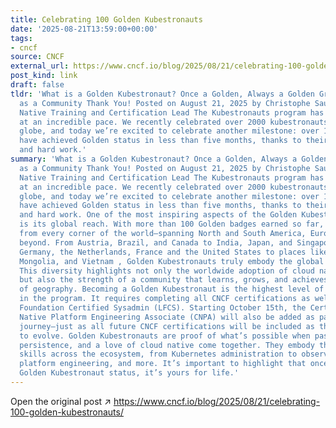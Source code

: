 ```yaml
---
title: Celebrating 100 Golden Kubestronauts
date: '2025-08-21T13:59:00+00:00'
tags:
- cncf
source: CNCF
external_url: https://www.cncf.io/blog/2025/08/21/celebrating-100-golden-kubestronauts/
post_kind: link
draft: false
tldr: 'What is a Golden Kubestronaut? Once a Golden, Always a Golden Growing Together
  as a Community Thank You! Posted on August 21, 2025 by Christophe Sauthier, Cloud
  Native Training and Certification Lead The Kubestronauts program has been growing
  at an incredible pace. We recently celebrated over 2000 kubestronauts across the
  globe, and today we’re excited to celebrate another milestone: over 100 Golden Kubestronauts
  have achieved Golden status in less than five months, thanks to their dedication
  and hard work.'
summary: 'What is a Golden Kubestronaut? Once a Golden, Always a Golden Growing Together
  as a Community Thank You! Posted on August 21, 2025 by Christophe Sauthier, Cloud
  Native Training and Certification Lead The Kubestronauts program has been growing
  at an incredible pace. We recently celebrated over 2000 kubestronauts across the
  globe, and today we’re excited to celebrate another milestone: over 100 Golden Kubestronauts
  have achieved Golden status in less than five months, thanks to their dedication
  and hard work. One of the most inspiring aspects of the Golden Kubestronauts community
  is its global reach. With more than 100 Golden badges earned so far, we see representation
  from every corner of the world—spanning North and South America, Europe, Asia, and
  beyond. From Austria, Brazil, and Canada to India, Japan, and Singapore , and from
  Germany, the Netherlands, France and the United States to places like Bangladesh,
  Mongolia, and Vietnam , Golden Kubestronauts truly embody the global spirit of CNCF.
  This diversity highlights not only the worldwide adoption of cloud native technologies,
  but also the strength of a community that learns, grows, and achieves together—regardless
  of geography. Becoming a Golden Kubestronaut is the highest level of recognition
  in the program. It requires completing all CNCF certifications as well as the Linux
  Foundation Certified Sysadmin (LFCS). Starting October 15th, the Certified Cloud
  Native Platform Engineering Associate (CNPA) will also be added as part of this
  journey—just as all future CNCF certifications will be included as the program continues
  to evolve. Golden Kubestronauts are proof of what’s possible when passion, knowledge,
  persistence, and a love of cloud native come together. They embody the breadth of
  skills across the ecosystem, from Kubernetes administration to observability, security,
  platform engineering, and more. It’s important to highlight that once you’ve earned
  Golden Kubestronaut status, it’s yours for life.'
---
```

Open the original post ↗ https://www.cncf.io/blog/2025/08/21/celebrating-100-golden-kubestronauts/
